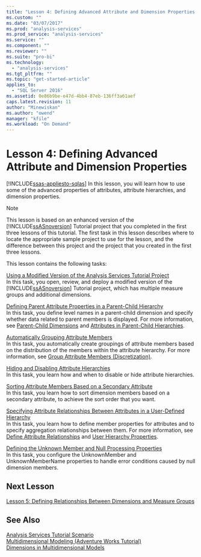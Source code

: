 ```yaml
---
title: "Lesson 4: Defining Advanced Attribute and Dimension Properties | Microsoft Docs"
ms.custom: ""
ms.date: "03/07/2017"
ms.prod: "analysis-services"
ms.prod_service: "analysis-services"
ms.service: ""
ms.component: ""
ms.reviewer: ""
ms.suite: "pro-bi"
ms.technology: 
  - "analysis-services"
ms.tgt_pltfrm: ""
ms.topic: "get-started-article"
applies_to: 
  - "SQL Server 2016"
ms.assetid: 0e86b9be-e47d-4bb4-87eb-136ff3a61aef
caps.latest.revision: 11
author: "Minewiskan"
ms.author: "owend"
manager: "kfile"
ms.workload: "On Demand"
---
```

# Lesson 4: Defining Advanced Attribute and Dimension Properties
[!INCLUDE[ssas-appliesto-sqlas](../includes/ssas-appliesto-sqlas.md)]
In this lesson, you will learn how to use some of the advanced properties of attributes, attribute hierarchies, and dimension properties.  
  
> [!NOTE]  
> This lesson is based on an enhanced version of the [!INCLUDE[ssASnoversion](../includes/ssasnoversion-md.md)] Tutorial project that you completed in the first three lessons of this tutorial. The first task in this lesson describes where to locate the appropriate sample project to use for the lesson, and the difference between this project and the project that you created in the first three lessons.  
  
This lesson contains the following tasks:  
  
[Using a Modified Version of the Analysis Services Tutorial Project](../analysis-services/lesson-4-1-using-a-modified-version-of-the-analysis-services-tutorial-project.md)  
In this task, you open, review, and deploy a modified version of the [!INCLUDE[ssASnoversion](../includes/ssasnoversion-md.md)] Tutorial project, which has multiple measure groups and additional dimensions.  
  
[Defining Parent Attribute Properties in a Parent-Child Hierarchy](../analysis-services/lesson-4-2-defining-parent-attribute-properties-in-a-parent-child-hierarchy.md)  
In this task, you define level names in a parent-child dimension and specify whether data related to parent members is displayed. For more information, see [Parent-Child Dimensions](../analysis-services/multidimensional-models/parent-child-dimension.md) and [Attributes in Parent-Child Hierarchies](../analysis-services/multidimensional-models/parent-child-dimension-attributes.md).  
  
[Automatically Grouping Attribute Members](../analysis-services/lesson-4-3-automatically-grouping-attribute-members.md)  
In this task, you automatically create groupings of attribute members based on the distribution of the members within the attribute hierarchy. For more information, see [Group Attribute Members &#40;Discretization&#41;](../analysis-services/multidimensional-models/attribute-properties-group-attribute-members.md).  
  
[Hiding and Disabling Attribute Hierarchies](../analysis-services/lesson-4-4-hiding-and-disabling-attribute-hierarchies.md)  
In this task, you learn how and when to disable or hide attribute hierarchies.  
  
[Sorting Attribute Members Based on a Secondary Attribute](../analysis-services/lesson-4-5-sorting-attribute-members-based-on-a-secondary-attribute.md)  
In this task, you learn how to sort dimension members based on a secondary attribute, to achieve the sort order that you want.  
  
[Specifying Attribute Relationships Between Attributes in a User-Defined Hierarchy](../analysis-services/4-6-specifying-attribute-relationships-in-user-defined-hierarchy.md)  
In this task, you learn how to define member properties for attributes and to specify aggregation relationships between them. For more information, see [Define Attribute Relationships](../analysis-services/multidimensional-models/attribute-relationships-define.md) and [User Hierarchy Properties](../analysis-services/multidimensional-models-olap-logical-dimension-objects/user-hierarchies-properties.md).  
  
[Defining the Unknown Member and Null Processing Properties](../analysis-services/lesson-4-7-defining-the-unknown-member-and-null-processing-properties.md)  
In this task, you configure the UnknownMember and UnknownMemberName properties to handle error conditions caused by null dimension members.  
  
## Next Lesson  
[Lesson 5: Defining Relationships Between Dimensions and Measure Groups](../analysis-services/lesson-5-defining-relationships-between-dimensions-and-measure-groups.md)  
  
## See Also  
[Analysis Services Tutorial Scenario](../analysis-services/analysis-services-tutorial-scenario.md)  
[Multidimensional Modeling &#40;Adventure Works Tutorial&#41;](../analysis-services/multidimensional-modeling-adventure-works-tutorial.md)  
[Dimensions in Multidimensional Models](../analysis-services/multidimensional-models/dimensions-in-multidimensional-models.md)  
  
  
  
